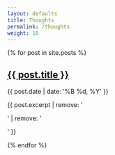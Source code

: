 ```yaml
---
layout: defaults
title: Thoughts
permalink: /thoughts
weight: 10
---
```


<section class='content'>
<div class='inner-section'>
  {% for post in site.posts %}
    <article>
      <h2><a href='{{ post.url }}'>{{ post.title }}</a></h2>
        <div class='date'>{{ post.date | date: '%B %d, %Y' }}</div>
        <p>{{ post.excerpt | remove: '<p>' | remove: '</p>' }}</p>
    </article>
  {% endfor %}
</div><!-- inner-section -->
</section>
